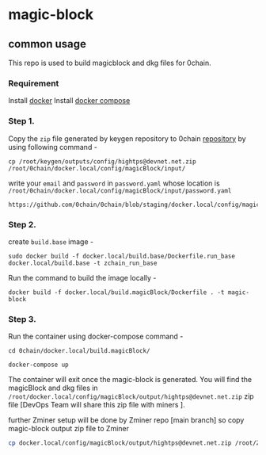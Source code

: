# magic-block

## common usage
This repo is used to build magicblock and dkg files for 0chain.

### Requirement
Install [docker](https://docs.docker.com/engine/install/ubuntu/)
Install [docker compose](https://docs.docker.com/compose/install/)

### Step 1.
Copy the `zip` file generated by keygen repository to 0chain [repository](https://github.com/0chain/0chain/tree/staging/docker.local/config/magicBlock/input/) by using following command -
 
```
cp /root/keygen/outputs/config/hightps@devnet.net.zip /root/0chain/docker.local/config/magicBlock/input/
```

write your `email` and `password` in `password.yaml` whose location is `/root/0chain/docker.local/config/magicBlock/input/password.yaml` 

```
https://github.com/0chain/0chain/blob/staging/docker.local/config/magicBlock/input/password.yaml
```

### Step 2.
create `build.base` image -

```
sudo docker build -f docker.local/build.base/Dockerfile.run_base   docker.local/build.base -t zchain_run_base
```

Run the command to build the image locally -

```
docker build -f docker.local/build.magicBlock/Dockerfile . -t magic-block
```

### Step 3. 

Run the container using docker-compose command -

```
cd 0chain/docker.local/build.magicBlock/
```

```
docker-compose up
```

The container will exit once the magic-block is generated. You will find the magicBlock and dkg files in `/root/docker.local/config/magicBlock/output/hightps@devnet.net.zip` zip file [DevOps Team will share this zip file with miners ]. 

further Zminer setup will be done by Zminer repo [main branch] so copy magic-block output zip file to Zminer

```bash
cp docker.local/config/magicBlock/output/hightps@devnet.net.zip /root/Zminer/keygen/
```